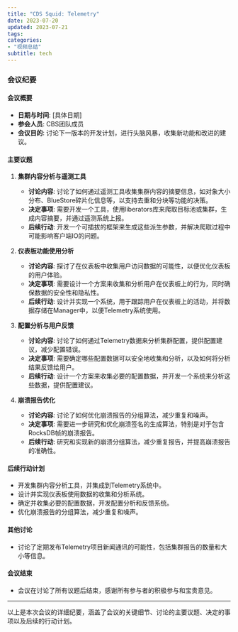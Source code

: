 ```yaml
---
title: "CDS Squid: Telemetry"
date: 2023-07-20
updated: 2023-07-21
tags:
categories:
- "视频总结"
subtitle: tech
---
```



### 会议纪要

#### 会议概要
- **日期与时间**: [具体日期]
- **参会人员**: CBS团队成员
- **会议目的**: 讨论下一版本的开发计划，进行头脑风暴，收集新功能和改进的建议。

#### 主要议题
1. **集群内容分析与遥测工具**
   - **讨论内容**: 讨论了如何通过遥测工具收集集群内容的摘要信息，如对象大小分布、BlueStore碎片化信息等，以支持去重和分块等功能的决策。
   - **决定事项**: 需要开发一个工具，使用liberators库来爬取目标池或集群，生成内容摘要，并通过遥测系统上报。
   - **后续行动**: 开发一个可插拔的框架来生成这些派生参数，并解决爬取过程中可能影响客户端IO的问题。

2. **仪表板功能使用分析**
   - **讨论内容**: 探讨了在仪表板中收集用户访问数据的可能性，以便优化仪表板的用户体验。
   - **决定事项**: 需要设计一个方案来收集和分析用户在仪表板上的行为，同时确保数据的安全性和隐私性。
   - **后续行动**: 设计并实现一个系统，用于跟踪用户在仪表板上的活动，并将数据存储在Manager中，以便Telemetry系统使用。

3. **配置分析与用户反馈**
   - **讨论内容**: 讨论了如何通过Telemetry数据来分析集群配置，提供配置建议，减少配置错误。
   - **决定事项**: 需要确定哪些配置数据可以安全地收集和分析，以及如何将分析结果反馈给用户。
   - **后续行动**: 设计一个方案来收集必要的配置数据，并开发一个系统来分析这些数据，提供配置建议。

4. **崩溃报告优化**
   - **讨论内容**: 讨论了如何优化崩溃报告的分组算法，减少重复和噪声。
   - **决定事项**: 需要进一步研究和优化崩溃签名的生成算法，特别是对于包含RocksDB帧的崩溃报告。
   - **后续行动**: 研究和实现新的崩溃分组算法，减少重复报告，并提高崩溃报告的准确性。

#### 后续行动计划
- 开发集群内容分析工具，并集成到Telemetry系统中。
- 设计并实现仪表板使用数据的收集和分析系统。
- 确定并收集必要的配置数据，开发配置分析和反馈系统。
- 优化崩溃报告的分组算法，减少重复和噪声。

#### 其他讨论
- 讨论了定期发布Telemetry项目新闻通讯的可能性，包括集群报告的数量和大小等信息。

#### 会议结束
- 会议在讨论了所有议题后结束，感谢所有参与者的积极参与和宝贵意见。

---

以上是本次会议的详细纪要，涵盖了会议的关键细节、讨论的主要议题、决定的事项以及后续的行动计划。
